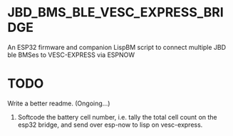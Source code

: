 # JBD_BMS_BLE_VESC_EXPRESS_BRIDGE
An ESP32 firmware and companion LispBM script to connect multiple JBD ble BMSes to VESC-EXPRESS via ESPNOW

# TODO
Write a better readme. (Ongoing...)
1. Softcode the battery cell number, i.e. tally the total cell count on the esp32 bridge, and send over esp-now to lisp on vesc-express.
